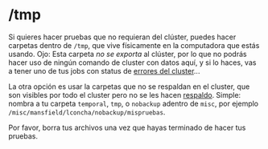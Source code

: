 /tmp
=====

Si quieres hacer pruebas que no requieran del clúster, puedes hacer carpetas dentro de  `/tmp`, que vive físicamente en la computadora que estás usando. Ojo: Esta carpeta *no se exporta* al clúster, por lo que no podrás hacer uso de ningún comando de cluster con datos aquí, y si lo haces, vas a tener uno de tus jobs con status de [errores del cluster](./Cluster:-Errores-del-cluster)...

La otra opción es usar la carpetas que no se respaldan en el cluster, que son visibles por todo el cluster pero no se les hacen [respaldo](./Cluster:-Respaldo-de-datos). Simple: nombra a tu carpeta `temporal`, `tmp`, o `nobackup` adentro de `misc`, por ejemplo `/misc/mansfield/lconcha/nobackup/mispruebas`.

Por favor, borra tus archivos una vez que hayas terminado de hacer tus pruebas.
